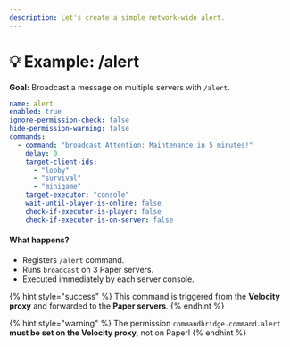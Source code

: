 ```yaml
---
description: Let's create a simple network-wide alert.
---
```


# 💡 Example: /alert

**Goal:** Broadcast a message on multiple servers with `/alert`.

```yaml
name: alert
enabled: true
ignore-permission-check: false
hide-permission-warning: false
commands:
  - command: "broadcast Attention: Maintenance in 5 minutes!"
    delay: 0
    target-client-ids:
      - "lobby"
      - "survival"
      - "minigame"
    target-executor: "console"
    wait-until-player-is-online: false
    check-if-executor-is-player: false
    check-if-executor-is-on-server: false
```

#### What happens?

* Registers `/alert` command.
* Runs `broadcast` on 3 Paper servers.
* Executed immediately by each server console.

{% hint style="success" %}
This command is triggered from the **Velocity proxy** and forwarded to the **Paper servers**.
{% endhint %}

{% hint style="warning" %}
The permission `commandbridge.command.alert` **must be set on the Velocity proxy**, not on Paper!
{% endhint %}
